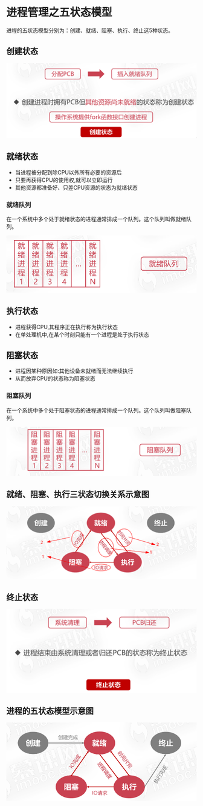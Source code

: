# 进程管理之五状态模型

进程的五状态模型分别为：创建、就绪、阻塞、执行、终止这5种状态。

## 创建状态

![image-20210114224101631](03进程管理之五状态模型.assets/image-20210114224101631.png)

## 就绪状态

* 当进程被分配到除CPU以外所有必要的资源后
* 只要再获得CPU的使用权,就可以立即运行
* 其他资源都准备好、只差CPU资源的状态为就绪状态

### 就绪队列

在一个系统中多个处于就绪状态的进程通常排成一个队列。这个队列叫做就绪队列。

![image-20210114223004305](03进程管理之五状态模型.assets/image-20210114223004305.png)

## 执行状态

* 进程获得CPU,其程序正在执行称为执行状态
* 在单处理机中,在某个时刻只能有一个进程是处于执行状态

## 阻塞状态

* 进程因某种原因如:其他设备未就绪而无法继续执行
* 从而放弃CPU的状态称为阻塞状态

### 阻塞队列

在一个系统中多个处于阻塞状态的进程通常排成一个队列。这个队列叫做阻塞队列。

![image-20210114223153059](03进程管理之五状态模型.assets/image-20210114223153059.png)

## 就绪、阻塞、执行三状态切换关系示意图

![image-20210114223916088](03进程管理之五状态模型.assets/image-20210114223916088.png)

## 终止状态

![image-20210114224136489](03进程管理之五状态模型.assets/image-20210114224136489.png)

## 进程的五状态模型示意图

![image-20210114224220826](03进程管理之五状态模型.assets/image-20210114224220826.png)